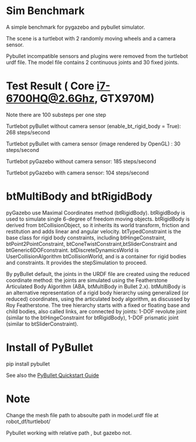 # Sim Benchmark

A simple benchmark for pygazebo and pybullet simulator.


The scene is a turtlebot with 2 randomly moving wheels and a camera sensor. 

Pybullet incompatible sensors and plugins were removed from the turtlebot urdf file. The model file contains 2 continuous joints and 30 fixed joints.


# Test Result ( Core i7-6700HQ@2.6Ghz, GTX970M)
Note there are 100 substeps per one step

Turtlebot pyBullet without camera sensor (enable_bt_rigid_body = True):
268 steps/second

Turtlebot pyBullet with camera sensor (image rendered by OpenGL) :
30 steps/second


Turtlebot pyGazebo without camera sensor:
185 steps/second

Turtlebot pyGazebo with camera sensor:
104 steps/second

# btMultiBody and btRigidBody

pyGazebo use Maximal Coordinates method (btRigidBody). btRigidBody is used to simulate single 6-degree of freedom moving objects. btRigidBody is derived from btCollisionObject, so it inherits its world transform, friction and restitution
and adds linear and angular velocity. btTypedConstraint is the base class for rigid body constraints, including btHingeConstraint, btPoint2PointConstraint, btConeTwistConstraint,btSliderConstraint and btGeneric6DOFconstraint. btDiscreteDynamicsWorld is UserCollisionAlgorithm btCollisionWorld, and is a container for rigid bodies and constraints. It provides the stepSimulation to proceed.

By pyBullet default, the joints in the URDF file are created using the reduced coordinate method: the joints are simulated using the Featherstone Articulated Body Algorithm (ABA, btMultiBody in Bullet 2.x). btMultiBody is an alternative representation of a rigid body hierarchy using generalized (or reduced) coordinates, using the articulated body algorithm, as discussed by Roy Featherstone. The tree hierarchy starts with a fixed or floating base and child bodies, also called links, are connected by joints: 1-DOF revolute joint (similar to the btHingeConstraint for btRigidBody), 1-DOF prismatic joint (similar to btSliderConstraint).


# Install of PyBullet

pip install pybullet

See also the [PyBullet Quickstart Guide](https://docs.google.com/document/d/10sXEhzFRSnvFcl3XxNGhnD4N2SedqwdAvK3dsihxVUA/edit#heading=h.2ye70wns7io3)

# Note
Change the mesh file path to absoulte path in model.urdf file at robot_df/turtlebot/

Pybullet working with relative path , but gazebo not.

